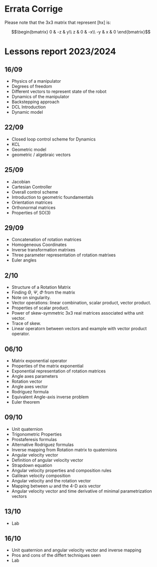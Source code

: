 # Errata Corrige
Please note that the 3x3 matrix that represent [hx] is:
```math
\begin{bmatrix}
0 & -z & y\\
z & 0 & -x\\
-y & x & 0
\end{bmatrix}
```
# Lessons report 2023/2024
## 16/09
- Physics of a manipulator
- Degrees of freedom
- Different vectors to represent state of the robot
- Dynamics of the manipulator
- Backstepping approach
- DCL Introduction
- Dynamic model
## 22/09
- Closed loop control scheme for Dynamics
- KCL
- Geometric model
- geometric / algebraic vectors
## 25/09
- Jacobian
- Cartesian Controller
- Overall control scheme
- Introduction to geometric foundamentals
- Orientation matrices
- Orthonormal matrices
- Properties of SO(3)
## 29/09
- Concatenation of rotation matrices
- Homogeneous Coordinates
- Inverse transformation matrixes
- Three parameter representation of rotation matrixes
- Euler angles
## 2/10
- Structure of a Rotation Matrix
- Finding $\Theta$, $\Psi$, $\Phi$ from the matrix
- Note on singularity.
- Vector operations: linear combination, scalar product, vector product.
- Properties of scalar product.
- Power of skew-symmetric 3x3 real matrices associated witha unit vector.
- Trace of skew.
- Linear operatorn between vectors and example with vector product operator.
## 06/10
- Matrix exponential operator
- Properties of the matrix exponential
- Exponential representation of rotation matrices
- Angle axes parameters
- Rotation vector
- Angle axes vector
- Rodriguez formula
- Equivalent Angle-axis inverse problem
- Euler theorem
## 09/10
- Unit quaternion
- Trigonometric Properties
- Prostaferesis formulas
- Alternative Rodriguez formulas
- Inverse mapping from Rotation matrix to quaternions
- Angular velocity vector
- Definition of angular velocity vector
- Strapdown equation
- Angular velocity properties and composition rules
- Galilean velocity composition
- Angular velocity and the rotation vector
- Mapping between $\omega$ and the 4-D axis vector
- Angular velocity vector and time derivative of minimal parametrization vectors

## 13/10
- Lab

## 16/10
- Unit quaternion and angular velocity vector and inverse mapping
- Pros and cons of the differt techniques seen
- Lab
